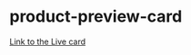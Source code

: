 # product-preview-card

[Link to the Live card](https://gateremark.github.io/product-preview-card-FrontEndMentor/)
